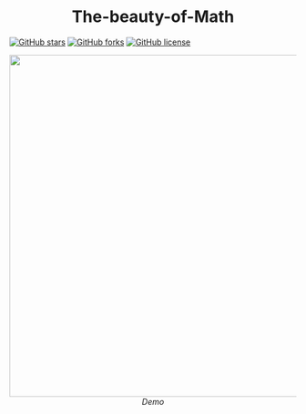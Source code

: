 <p align="center">
 <h1 align="center">The-beauty-of-Math</h1>
</p>

[![GitHub stars](https://img.shields.io/github/stars/uvipen/MathFun)](https://github.com/uvipen/The-beauty-of-Math/stargazers)
[![GitHub forks](https://img.shields.io/github/forks/uvipen/MathFun?color=orange)](https://github.com/uvipen/The-beauty-of-Math/network)
[![GitHub license](https://img.shields.io/github/license/uvipen/MathFun)](https://github.com/uvipen/The-beauty-of-Math/blob/master/LICENSE)


<p align="center">
  <img src="love.gif" width=600><br/>
  <i>Demo</i>
</p>

